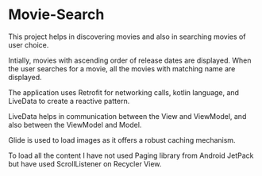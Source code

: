 # Movie-Search
This project helps in discovering movies and also in searching movies of user choice.

Intially, movies with ascending order of release dates are displayed. When the user searches for a movie, all the movies with matching name are displayed.

The application uses Retrofit for networking calls, kotlin language, and LiveData to create a reactive pattern.

LiveData helps in communication between the View and ViewModel, and also between the ViewModel and Model.

Glide is used to load images as it offers a robust caching mechanism.

To load all the content I have not used Paging library from Android JetPack but have used ScrollListener on Recycler View.
